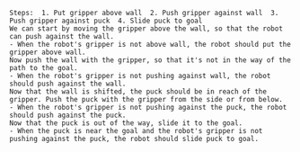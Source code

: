 
    Steps:  1. Put gripper above wall  2. Push gripper against wall  3. Push gripper against puck  4. Slide puck to goal
    We can start by moving the gripper above the wall, so that the robot can push against the wall.
    - When the robot's gripper is not above wall, the robot should put the gripper above wall.
    Now push the wall with the gripper, so that it's not in the way of the path to the goal.
    - When the robot's gripper is not pushing against wall, the robot should push against the wall.
    Now that the wall is shifted, the puck should be in reach of the gripper. Push the puck with the gripper from the side or from below.
    - When the robot's gripper is not pushing against the puck, the robot should push against the puck.
    Now that the puck is out of the way, slide it to the goal.
    - When the puck is near the goal and the robot's gripper is not pushing against the puck, the robot should slide puck to goal.